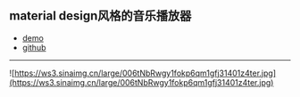 ## material design风格的音乐播放器
- [demo](https://htmlpreview.github.io/?https://github.com/zc95/music/blob/master/index.html)
- [github](https://github.com/zc95/music)
---------


![https://ws3.sinaimg.cn/large/006tNbRwgy1fokp6qm1gfj31401z4ter.jpg](https://ws3.sinaimg.cn/large/006tNbRwgy1fokp6qm1gfj31401z4ter.jpg)
